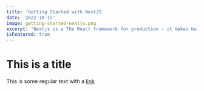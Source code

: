 ```yaml
---
title: 'Getting Started with NextJS'
date: '2022-10-15'
image: getting-started-nextjs.png
excerpt: 'Nextjs is a The React framework for production - it makes building fullstack Applications'
isFeatured: true
---
```


# This is a title

This is some regular text with a [link](https://google.com)

